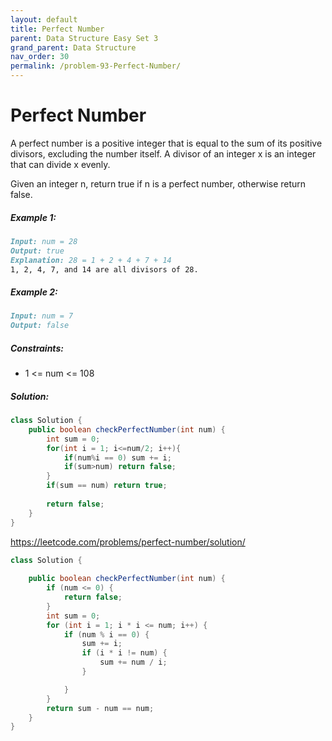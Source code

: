 ```yaml
---
layout: default
title: Perfect Number
parent: Data Structure Easy Set 3
grand_parent: Data Structure
nav_order: 30
permalink: /problem-93-Perfect-Number/
---
```


# Perfect Number

A perfect number is a positive integer that is equal to the sum of its positive divisors, excluding the number itself. A divisor of an integer x is an integer that can divide x evenly.

Given an integer n, return true if n is a perfect number, otherwise return false.

##### Example 1:
```markdown
Input: num = 28
Output: true
Explanation: 28 = 1 + 2 + 4 + 7 + 14
1, 2, 4, 7, and 14 are all divisors of 28.
```

##### Example 2:
```markdown
Input: num = 7
Output: false
```
##### Constraints:
* 1 <= num <= 108

##### Solution:
```java
class Solution {
    public boolean checkPerfectNumber(int num) {
        int sum = 0;
        for(int i = 1; i<=num/2; i++){
            if(num%i == 0) sum += i;
            if(sum>num) return false;
        }
        if(sum == num) return true;
        
        return false;
    }
}
```
https://leetcode.com/problems/perfect-number/solution/
```java
class Solution {
    
    public boolean checkPerfectNumber(int num) {
        if (num <= 0) {
            return false;
        }
        int sum = 0;
        for (int i = 1; i * i <= num; i++) {
            if (num % i == 0) {
                sum += i;
                if (i * i != num) {
                    sum += num / i;
                }

            }
        }
        return sum - num == num;
    }
}

```